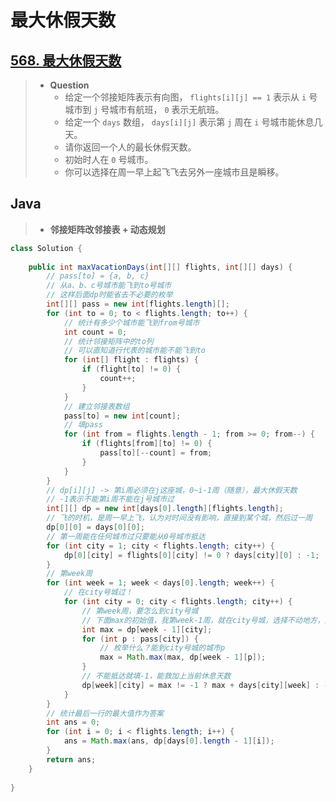 # 最大休假天数

## [568. 最大休假天数](https://leetcode.cn/problemset/all/?page=1&search=%E6%9C%80%E5%A4%A7%E4%BC%91%E5%81%87%E5%A4%A9%E6%95%B0)

> - **Question**
>   - 给定一个邻接矩阵表示有向图， `flights[i][j] == 1` 表示从 `i` 号城市到 `j` 号城市有航班， `0` 表示无航班。
>   - 给定一个 `days` 数组， `days[i][j]` 表示第 `j` 周在 `i` 号城市能休息几天。
>   - 请你返回一个人的最长休假天数。
>   - 初始时人在 `0` 号城市。
>   - 你可以选择在周一早上起飞飞去另外一座城市且是瞬移。

## Java

> - **邻接矩阵改邻接表 + 动态规划**

```java
class Solution {
    
    public int maxVacationDays(int[][] flights, int[][] days) {
        // pass[to] = {a, b, c}
        // 从a、b、c号城市能飞到to号城市
        // 这样后面dp时能省去不必要的枚举
        int[][] pass = new int[flights.length][];
        for (int to = 0; to < flights.length; to++) {
            // 统计有多少个城市能飞到from号城市
            int count = 0;
            // 统计邻接矩阵中的to列
            // 可以直知道行代表的城市能不能飞到to
            for (int[] flight : flights) {
                if (flight[to] != 0) {
                    count++;
                }
            }
            // 建立邻接表数组
            pass[to] = new int[count];
            // 填pass
            for (int from = flights.length - 1; from >= 0; from--) {
                if (flights[from][to] != 0) {
                    pass[to][--count] = from;
                }
            }
        }
        // dp[i][j] -> 第i周必须在j这座城，0~i-1周（随意），最大休假天数
        // -1表示不能第i周不能在j号城市过
        int[][] dp = new int[days[0].length][flights.length];
        // 飞的时机，是周一早上飞，认为对时间没有影响，直接到某个城，然后过一周
        dp[0][0] = days[0][0];
        // 第一周能在任何城市过只要能从0号城市抵达
        for (int city = 1; city < flights.length; city++) {
            dp[0][city] = flights[0][city] != 0 ? days[city][0] : -1;
        }
        // 第week周
        for (int week = 1; week < days[0].length; week++) {
            // 在city号城过！
            for (int city = 0; city < flights.length; city++) {
                // 第week周，要怎么到city号城
                // 下面max的初始值，我第week-1周，就在city号城，选择不动地方，进入第week周
                int max = dp[week - 1][city];
                for (int p : pass[city]) {
                    // 枚举什么？能到city号城的城市p
                    max = Math.max(max, dp[week - 1][p]);
                }
                // 不能抵达就填-1，能救加上当前休息天数
                dp[week][city] = max != -1 ? max + days[city][week] : -1;
            }
        }
        // 统计最后一行的最大值作为答案
        int ans = 0;
        for (int i = 0; i < flights.length; i++) {
            ans = Math.max(ans, dp[days[0].length - 1][i]);
        }
        return ans;
    }
    
}
```
